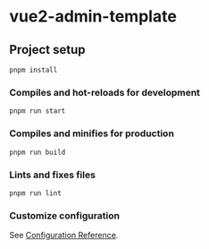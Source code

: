 # vue2-admin-template

## Project setup
```
pnpm install
```

### Compiles and hot-reloads for development
```
pnpm run start
```

### Compiles and minifies for production
```
pnpm run build
```

### Lints and fixes files
```
pnpm run lint
```

### Customize configuration
See [Configuration Reference](https://cli.vuejs.org/config/).
